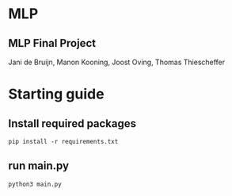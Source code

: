 # MLP
## MLP Final Project
Jani de Bruijn, Manon Kooning, Joost Oving, Thomas Thiescheffer

# Starting guide
## Install required packages
```pip install -r requirements.txt```

## run main.py
```python3 main.py```
